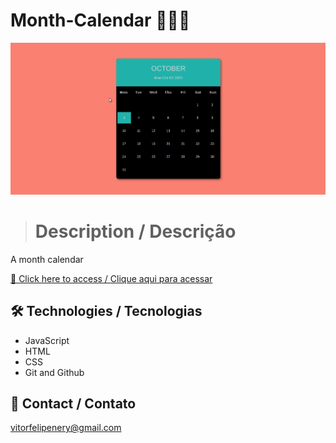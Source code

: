 # Month-Calendar 📆📆📆

![preview](./.github/preview.gif)

> # Description / Descrição

A month calendar

[🔗 Click here to access / Clique aqui para acessar](https://clock-vitorfnery.netlify.app/)

## 🛠️ Technologies / Tecnologias

- JavaScript
- HTML
- CSS
- Git and Github

## 📣 Contact / Contato

vitorfelipenery@gmail.com
